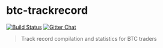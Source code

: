 # btc-trackrecord

[![Build Status](http://img.shields.io/travis/santacruz123/btc-trackrecord.svg?style=flat)](http://travis-ci.org/santacruz123/btc-trackrecord) [![Gitter Chat](https://img.shields.io/badge/gitter-join%20chat-1dce73.svg?style=flat)](https://gitter.im/santacruz123/btc-trackrecord/)

> Track record compilation and statistics for BTC traders
